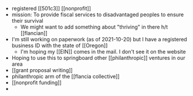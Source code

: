 - registered [[501c3]] [[nonprofit]]
- mission: To provide fiscal services to disadvantaged peoples to ensure their survival
	- We might want to add something about "thriving" in there h/t [[flancian]]
- I'm still working on paperwork (as of 2021-10-20) but I have a registered business ID with the state of [[Oregon]]
	- I'm hoping my [[EIN]] comes in the mail. I don't see it on the website
- Hoping to use this to springboard other [[philanthropic]] ventures in our area
- [[grant proposal writing]]
- philanthropic arm of the [[flancia collective]]
- [[nonprofit funding]]
-